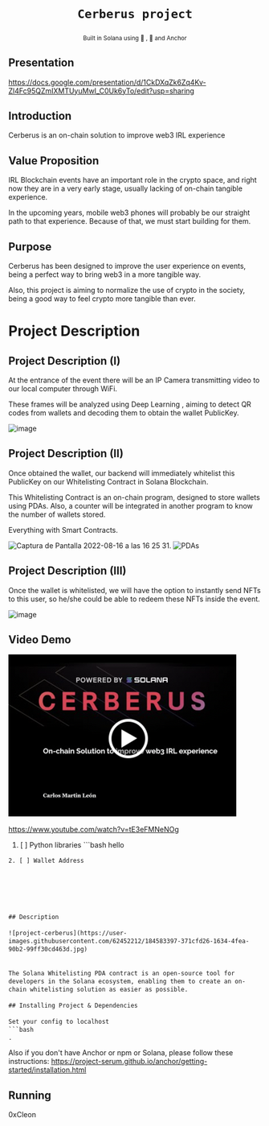 <div align="center">
  <h1>
    <code>Cerberus project</code>
  </h1>

  
   <sub>
    Built in Solana using 🦀 , 🐍 and  Anchor 
     
  </sub>
  
</div>

## **Presentation**
 
 https://docs.google.com/presentation/d/1CkDXqZk6Zq4Kv-Zl4Fc95QZmIXMTUyuMwI_C0Uk6yTo/edit?usp=sharing
 
## **Introduction**

Cerberus is an on-chain solution to improve web3 IRL experience

## **Value Proposition**

IRL Blockchain events have an important role in the crypto space, and right now they are in a very early stage, usually lacking of on-chain tangible experience. 

In the upcoming years, mobile web3 phones will probably be our straight path to that experience. Because of that, we must start building for them.
 
## Purpose

Cerberus has been designed to improve the user experience on events, being a perfect way to bring web3 in a more tangible way.

Also, this project is aiming to normalize the use of crypto in the society, being a good way to feel crypto more tangible than ever.

# Project Description

## Project Description (I)

At the entrance of the event there will be an IP Camera transmitting video to our local computer through WiFi.

These frames will be analyzed using Deep Learning , aiming to detect QR codes from wallets and decoding them to obtain the wallet PublicKey.


<img width="688" alt="image" src="https://user-images.githubusercontent.com/62452212/184906570-0a33083b-e107-4565-849d-b654d7849594.png">

## Project Description (II)

Once obtained the wallet, our backend will immediately whitelist this PublicKey on our Whitelisting Contract in Solana Blockchain.

This Whitelisting Contract is an on-chain program, designed to store wallets using PDAs.  Also, a counter will be integrated in another program to know the number of wallets stored.

Everything with Smart Contracts.


<img width="120" alt="Captura de Pantalla 2022-08-16 a las 16 25 31" src="https://user-images.githubusercontent.com/62452212/184904471-2bc3ad9a-3c1c-4e9f-b179-14c4ede59c15.png">.         <img width="250" alt="PDAs" src="https://user-images.githubusercontent.com/62452212/184901630-a14401d6-aff6-4587-8ed1-6c9847ef458c.png">

## Project Description (III)

Once the wallet is whitelisted, we will have the option to instantly send NFTs to this user, so he/she could be able to redeem these NFTs inside the event.


<img width="800" alt="image" src="https://user-images.githubusercontent.com/62452212/184901930-c50deae1-de14-4a01-870c-d9d728521e07.png">

## **Video Demo**

[![Watch the video](https://raw.githubusercontent.com/cleon30/cerberus/main/NFTs_json/images/video.png)](https://www.youtube.com/watch?v=tE3eFMNeNOg)

https://www.youtube.com/watch?v=tE3eFMNeNOg
1. [ ] Python libraries ```bash
hello
```
2. [ ] Wallet Address






## Description

![project-cerberus](https://user-images.githubusercontent.com/62452212/184583397-371cfd26-1634-4fea-90b2-99ff30cd463d.jpg)


The Solana Whitelisting PDA contract is an open-source tool for developers in the Solana ecosystem, enabling them to create an on-chain whitelisting solution as easier as possible. 

## Installing Project & Dependencies 

Set your config to localhost
```bash
.
```
Also if you don't have Anchor or npm or Solana, please follow these instructions: https://project-serum.github.io/anchor/getting-started/installation.html

## Running

0xCleon
